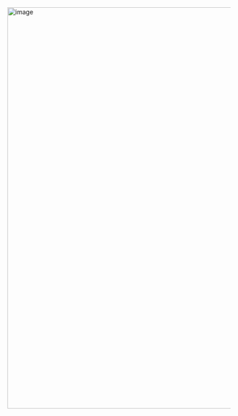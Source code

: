 <img width="1920" height="906" alt="image" src="https://github.com/user-attachments/assets/20dc06ad-2246-432c-b33b-15004cf98d88" />
